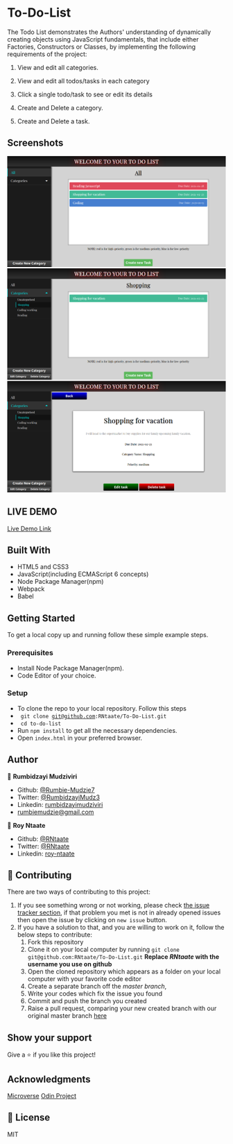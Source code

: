 # To-Do-List

The Todo List demonstrates the Authors' understanding of dynamically creating objects using JavaScript fundamentals, that include either Factories, Constructors or Classes, by implementing the following requirements of the project:

1. View and edit all categories.

1. View and edit all todos/tasks in each category 

1. Click a single todo/task to see or edit its details

1. Create and Delete a category.

1. Create and Delete a task.


## Screenshots
![Screenshot](images/todo1.png)
![Screenshot](images/todo2.png)
![Screenshot](images/todo3.png)


## LIVE DEMO
[Live Demo Link](https://raw.githack.com/RNtaate/To-Do-List/feature_list/dist/index.html)

## Built With

- HTML5 and CSS3
- JavaScript(including ECMAScript 6 concepts)
- Node Package Manager(npm) 
- Webpack
- Babel


## Getting Started

To get a local copy up and running follow these simple example steps.

### Prerequisites

- Install Node Package Manager(npm).
- Code Editor of your choice.

### Setup

- To clone the repo to your local repository. Follow this steps
- <code> git clone git@github.com:RNtaate/To-Do-List.git </code>
- <code> cd to-do-list</code>
- Run `npm install` to get all the necessary dependencies.
- Open `index.html` in your preferred browser.


## Author

:bust_in_silhouette: **Rumbidzayi Mudziviri**
- Github: [@Rumbie-Mudzie7](https://github.com/Rumbie-Mudzie7)
- Twitter: [@RumbidzayiMudz3](https://twitter.com/RumbidzayiMudz3)
- Linkedin: [rumbidzayimudziviri](https://www.linkedin.com/in/rumbidzayi-mudziviri)
- rumbiemudzie@gmail.com

:bust_in_silhouette: **Roy Ntaate**
- Github: [@RNtaate](https://github.com/RNtaate)
- Twitter: [@RNtaate](https://twitter.com/RNtaate)
- Linkedin: [roy-ntaate](https://linkedin.com/in/roy-ntaate) 

## :handshake: Contributing

There are two ways of contributing to this project:
1.  If you see something wrong or not working, please check [the issue tracker section](https://github.com/RNtaate/To-Do-List/issues ), if that problem you met is not in already opened issues then open the issue by clicking on `new issue` button.
2.  If you have a solution to that, and you are willing to work on it, follow the below steps to contribute:
    1.  Fork this repository
    1.  Clone it on your local computer by running `git clone git@github.com:RNtaate/To-Do-List.git` __Replace *RNtaate* with the username you use on github__
    1.  Open the cloned repository which appears as a folder on your local computer with your favorite code editor
    1.  Create a separate branch off the *master branch*,
    1.  Write your codes which fix the issue you found
    1.  Commit and push the branch you created
    1.  Raise a pull request, comparing your new created branch with our original master branch [here](https://github.com/RNtaate/To-Do-List)



## Show your support

Give a :star:️ if you like this project!

## Acknowledgments
[Microverse](https://www.microverse.org)
[Odin Project](https://www.theodinproject.com/courses/javascript/lessons/todo-list)

## :memo: License

MIT
